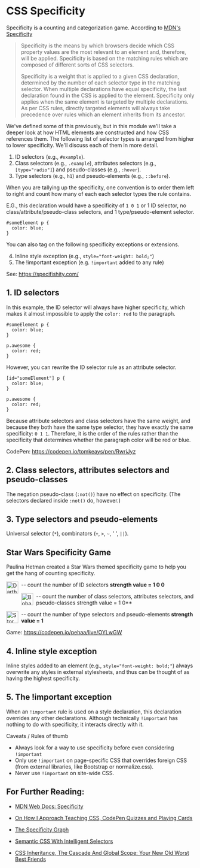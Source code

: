 # CSS Specificity

Specificity is a counting and categorization game. According to [MDN's Specificity](https://developer.mozilla.org/en-US/docs/Web/CSS/Specificity)

>Specificity is the means by which browsers decide which CSS property values are the most relevant to an element and, therefore, will be applied. Specificity is based on the matching rules which are composed of different sorts of CSS selectors.
>
>Specificity is a weight that is applied to a given CSS declaration, determined by the number of each selector type in the matching selector. When multiple declarations have equal specificity, the last declaration found in the CSS is applied to the element. Specificity only applies when the same element is targeted by multiple declarations. As per CSS rules, directly targeted elements will always take precedence over rules which an element inherits from its ancestor.

We've defined some of this previously, but in this module we'll take a deeper look at how HTML elements are constructed and how CSS references them. The following list of selector types is arranged from higher to lower specificity. We'll discuss each of them in more detail.

1. ID selectors (e.g., `#example`).
2. Class selectors (e.g., `.example`), attributes selectors (e.g., `[type="radio"]`) and pseudo-classes (e.g., `:hover`).
3. Type selectors (e.g., `h1`) and pseudo-elements (e.g., `::before`).

When you are tallying up the specificity, one convention is to order them left to right and count how many of each each selector types the rule contains.

E.G., this declaration would have a specificity of `1 0 1` or 1 ID selector, no class/attribute/pseudo-class selectors, and 1 type/pseudo-element selector.

```
#someElement p {
  color: blue;
}
```

You can also tag on the following specificity exceptions or extensions.

4. Inline style exception (e.g., `style="font-weight: bold;"`)
5. The !important exception (e.g. `!important` added to any rule)

See: https://specifishity.com/

## 1. ID selectors


In this example, the ID selector will always have higher specificity, which makes it almost impossible to apply the `color: red` to the paragraph.

```
#someElement p {
  color: blue;
}

p.awesome {
  color: red;
}
```

However, you can rewrite the ID selector rule as an attribute selector. 

```
[id="someElement"] p {
  color: blue;
}

p.awesome {
  color: red;
}
```

Because attribute selectors and class selectors have the same weight, and because they both have the same type selector, they have exactly the same specificity: `0 1 1`. Therefore, it is the order of the rules rather than the specificity that determines whether the paragraph color will be red or blue.

CodePen: https://codepen.io/tomkeays/pen/RwrjJyz


## 2. Class selectors, attributes selectors and pseudo-classes

The negation pseudo-class (`:not()`) have no effect on specificity. (The selectors declared inside `:not()` do, however.)


## 3. Type selectors and pseudo-elements

Universal selector (`*`), combinators (`+`, `>`, `~`, ' ', `||`).


## Star Wars Specificity Game

Paulina Hetman created a Star Wars themed specificity game to help you get the hang of counting specificity.

<div class="rules">

![Darth Vader](https://s3-us-west-2.amazonaws.com/s.cdpn.io/74321/persos-darth-vader.svg) -- count the number of ID selectors **strength value = 1 0 0**

![Boba Fett](https://s3-us-west-2.amazonaws.com/s.cdpn.io/74321/persos-boba-fett.svg) -- count the number of class selectors, attributes selectors, and pseudo-classes strength value = 1 0**

![Storm Trooper](https://s3-us-west-2.amazonaws.com/s.cdpn.io/74321/persos-stormtrooper.svg) -- count the number of type selectors and pseudo-elements **strength value = 1**

</div>
<style>
.rules img {
  height: 2rem;
  margin: 0 .5rem 0 0;
  vertical-align: top;
  float: left;
}
</style>

Game: https://codepen.io/pehaa/live/OYLwGW


## 4. Inline style exception

Inline styles added to an element (e.g., `style="font-weight: bold;"`) always overwrite any styles in external stylesheets, and thus can be thought of as having the highest specificity.


## 5. The !important exception

When an `!important` rule is used on a style declaration, this declaration overrides any other declarations. Although technically `!important` has nothing to do with specificity, it interacts directly with it. 

Caveats / Rules of thumb

- Always look for a way to use specificity before even considering `!important`
- Only use `!important` on page-specific CSS that overrides foreign CSS (from external libraries, like Bootstrap or normalize.css).
- Never use `!important` on site-wide CSS.






## For Further Reading: 

- [MDN Web Docs: Specificity](https://developer.mozilla.org/en-US/docs/Web/CSS/Specificity)
- [On How I Approach Teaching CSS, CodePen Quizzes and Playing Cards](https://pepsized.com/on-how-i-approach-teaching-css-codepen-quizzes-and-playing-cards/)
- [The Specificity Graph](https://csswizardry.com/2014/10/the-specificity-graph/)
- [Semantic CSS With Intelligent Selectors](https://www.smashingmagazine.com/2013/08/semantic-css-with-intelligent-selectors/)


- [CSS Inheritance, The Cascade And Global Scope: Your New Old Worst Best Friends](https://www.smashingmagazine.com/2016/11/css-inheritance-cascade-global-scope-new-old-worst-best-friends/)